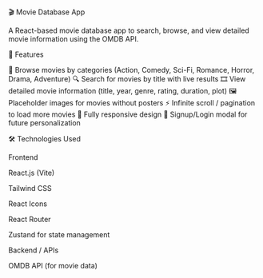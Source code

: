 🎬 Movie Database App

A React-based movie database app to search, browse, and view detailed movie information using the OMDB API.

🌟 Features

🎥 Browse movies by categories (Action, Comedy, Sci-Fi, Romance, Horror, Drama, Adventure)
🔍 Search for movies by title with live results
🎞️ View detailed movie information (title, year, genre, rating, duration, plot)
🖼 Placeholder images for movies without posters
⚡ Infinite scroll / pagination to load more movies
📱 Fully responsive design
🔐 Signup/Login modal for future personalization

🛠️ Technologies Used

Frontend

React.js (Vite)

Tailwind CSS

React Icons

React Router

Zustand for state management

Backend / APIs

OMDB API (for movie data)
